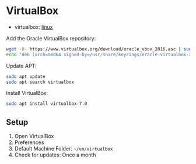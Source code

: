 # VirtualBox

- virtualbox: [linux](https://www.virtualbox.org/wiki/Linux_Downloads)

Add the Oracle VirtualBox repository:

```bash
wget -O- https://www.virtualbox.org/download/oracle_vbox_2016.asc | sudo gpg --yes --output /usr/share/keyrings/oracle-virtualbox-2016.gpg --dearmor
echo "deb [arch=amd64 signed-by=/usr/share/keyrings/oracle-virtualbox-2016.gpg] https://download.virtualbox.org/virtualbox/debian $(lsb_release -cs) contrib" | sudo tee /etc/apt/sources.list.d/virtualbox.list
```

Update APT:

```bash
sudo apt update
sudo apt search virtualbox
```

Install VirtualBox:

```bash
sudo apt install virtualbox-7.0
```

## Setup

1. Open VirtualBox
2. Preferences
3. Default Machine Folder: `~/vm/virtualbox`
4. Check for updates: Once a month

